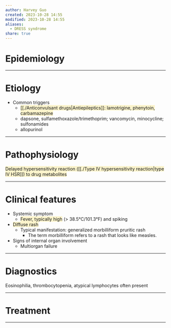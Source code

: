 ```yaml
---
author: Harvey Guo
created: 2023-10-28 14:55
modified: 2023-10-28 14:55
aliases:
  - DRESS syndrome
share: true
---
```

# Epidemiology


---
# Etiology
- Common triggers
	- <span style="background:rgba(240, 200, 0, 0.2)">[[./Anticonvulsant drugs|Antiepileptics]]: lamotrigine, phenytoin, carbamazepine</span>
	- dapsone, sulfamethoxazole/trimethoprim; vancomycin, minocycline; sulfonamides
	- allopurinol

---
# Pathophysiology
<span style="background:rgba(240, 200, 0, 0.2)">Delayed hypersensitivity reaction ([[./Type IV hypersensitivity reaction|type IV HSR]]) to drug metabolites</span>

---
# Clinical features
- Systemic symptom
	- <span style="background:rgba(240, 200, 0, 0.2)">Fever, typically high</span> (> 38.5°C/101.3°F) and spiking
- <span style="background:rgba(240, 200, 0, 0.2)">Diffuse rash</span>
	- Typical manifestation: generalized morbilliform pruritic rash
		- The term morbilliform refers to a rash that looks like measles.
- Signs of internal organ involvement
	- Multiorgan failure

---
# Diagnostics
Eosinophilia, thrombocytopenia, atypical lymphocytes often present

---
# Treatment


---
